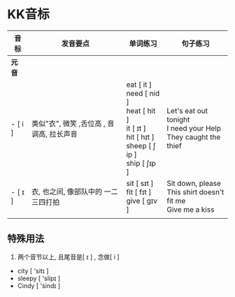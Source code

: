 # KK音标

| 音标      | 发音要点                       | 单词练习                                     | 句子练习                                     |
| ------- | -------------------------- | ---------------------------------------- | ---------------------------------------- |
| **元音**  |                            |                                          |                                          |
| - [ i ] | 类似"衣", 微笑 ,舌位高 , 音调高, 拉长声音 | eat [ it ]<br /> need [ nid ]<br /> heat [ hit ]<br /> it [ ɪt ]<br /> hit [ hɪt ]<br /> sheep [ ʃ ip ] <br /> ship [ ʃɪp ] | Let's eat out tonight <br /> I need your Help <br /> They caught the thief |
| - [ ɪ ] | 衣, 也之间, 像部队中的 一二三四打拍       | sit [ sɪt ]<br /> fit [ fɪt ] <br /> give [ gɪv ] | Sit down, please<br /> This shirt doesn't fit me<br /> Give me a kiss |
|         |                            |                                          |                                          |



## **特殊用法**

1) 两个音节以上, 且尾音是[ ɪ ] , 念做[ i ]

- city [ 'sitɪ ]  
- sleepy [ 'slipɪ ]
- Cindy [ 'sindɪ ]


